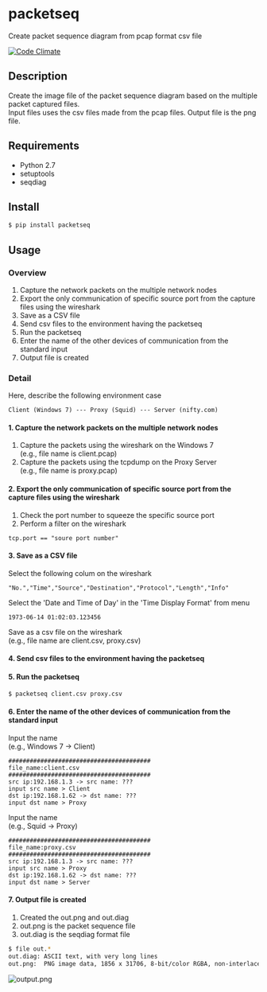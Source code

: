 # packetseq
Create packet sequence diagram from pcap format csv file

[![Code Climate](https://codeclimate.com/repos/57ff5817e3bc270794005139/badges/1d9ff0fb1887c35cb28f/gpa.svg)](https://codeclimate.com/repos/57ff5817e3bc270794005139/feed)

## Description
Create the image file of the packet sequence diagram based on the multiple packet captured files.  
Input files uses the csv files made from the pcap files. Output file is the png file.

## Requirements
* Python 2.7
* setuptools
* seqdiag

## Install
```bash
$ pip install packetseq
```

## Usage

### Overview
1. Capture the network packets on the multiple network nodes  
2. Export the only communication of specific source port from the capture files using the wireshark  
3. Save as a CSV file
4. Send csv files to the environment having the packetseq
5. Run the packetseq
6. Enter the name of the other devices of communication from the standard input  
7. Output file is created

### Detail

Here, describe the following environment case
```text
Client (Windows 7) --- Proxy (Squid) --- Server (nifty.com)
```

#### 1. Capture the network packets on the multiple network nodes  

1. Capture the packets using the wireshark on the Windows 7  
(e.g., file name is client.pcap)
2. Capture the packets using the tcpdump on the Proxy Server  
(e.g., file name is proxy.pcap)

#### 2. Export the only communication of specific source port from the capture files using the wireshark  

1. Check the port number to squeeze the specific source port
2. Perform a filter on the wireshark  
```text
tcp.port == "soure port number"
```

#### 3. Save as a CSV file

Select the following colum on the wireshark
```text
"No.","Time","Source","Destination","Protocol","Length","Info"
```
Select the 'Date and Time of Day' in the 'Time Display Format' from menu
```text
1973-06-14 01:02:03.123456
```
Save as a csv file on the wireshark  
(e.g., file name are client.csv, proxy.csv)

#### 4. Send csv files to the environment having the packetseq

#### 5. Run the packetseq
```bash
$ packetseq client.csv proxy.csv
```

#### 6. Enter the name of the other devices of communication from the standard input  

Input the name  
(e.g., Windows 7 -> Client)
```text
########################################  
file_name:client.csv  
########################################  
src ip:192.168.1.3 -> src name: ???  
input src name > Client  
dst ip:192.168.1.62 -> dst name: ???  
input dst name > Proxy  
```
Input the name  
(e.g., Squid -> Proxy)
```text
########################################  
file_name:proxy.csv  
########################################  
src ip:192.168.1.3 -> src name: ???  
input src name > Proxy  
dst ip:192.168.1.62 -> dst name: ???  
input dst name > Server  
```
#### 7. Output file is created

1. Created the out.png and out.diag  
2. out.png is the packet sequence file  
3. out.diag is the seqdiag format file  
```bash
$ file out.*
out.diag: ASCII text, with very long lines
out.png:  PNG image data, 1856 x 31706, 8-bit/color RGBA, non-interlaced
```
![output.png](https://raw.githubusercontent.com/wiki/yusukew62/packetseq/images/output.png)
